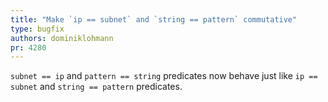 ```yaml
---
title: "Make `ip == subnet` and `string == pattern` commutative"
type: bugfix
authors: dominiklohmann
pr: 4280
---
```


`subnet == ip` and `pattern == string` predicates now behave just like `ip ==
subnet` and `string == pattern` predicates.
